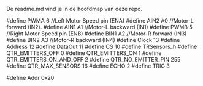 De readme.md vind je in de hoofdmap van deze repo.

#define PWMA   6           //Left Motor Speed pin (ENA)
#define AIN2   A0          //Motor-L forward (IN2).
#define AIN1   A1          //Motor-L backward (IN1)
#define PWMB   5           //Right Motor Speed pin (ENB)
#define BIN1   A2          //Motor-R forward (IN3)
#define BIN2   A3          //Motor-R backward (IN4)
#define Clock     13
#define Address   12
#define DataOut   11
#define CS        10
#define TRSensors_h
#define QTR_EMITTERS_OFF 0
#define QTR_EMITTERS_ON 1
#define QTR_EMITTERS_ON_AND_OFF 2
#define QTR_NO_EMITTER_PIN	255
#define QTR_MAX_SENSORS 16
#define ECHO   2
#define TRIG   3

#define Addr  0x20
